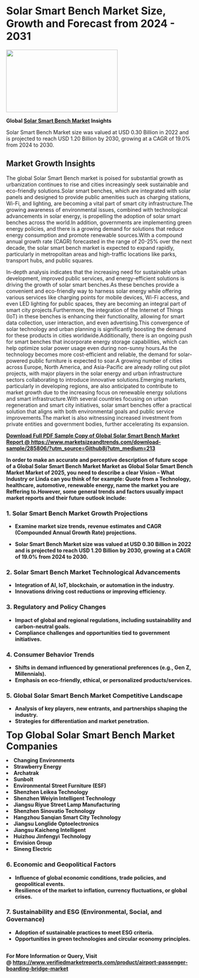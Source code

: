 <H1>Solar Smart Bench Market Size, Growth and Forecast from 2024 - 2031</H1><img class="aligncenter size-medium wp-image-584254" src="https://thirdeyenews.in/wp-content/uploads/2024/09/Global-Market-Research-300x168.jpeg" alt="" width="300" height="168" /><p><strong>Global&nbsp;<a href="https://www.marketsizeandtrends.com/download-sample/285806/?utm_source=Github8j?utm_medium=213">Solar Smart Bench Market</a> Insights</strong></p><p>Solar Smart Bench Market size was valued at USD 0.30 Billion in 2022 and is projected to reach USD 1.20 Billion by 2030, growing at a CAGR of 19.0% from 2024 to 2030.</p><p><h2>Market Growth Insights</h2> <p>The global Solar Smart Bench market is poised for substantial growth as urbanization continues to rise and cities increasingly seek sustainable and eco-friendly solutions.Solar smart benches, which are integrated with solar panels and designed to provide public amenities such as charging stations, Wi-Fi, and lighting, are becoming a vital part of smart city infrastructure.The growing awareness of environmental issues, combined with technological advancements in solar energy, is propelling the adoption of solar smart benches across the world.In addition, governments are implementing green energy policies, and there is a growing demand for solutions that reduce energy consumption and promote renewable sources.With a compound annual growth rate (CAGR) forecasted in the range of 20-25% over the next decade, the solar smart bench market is expected to expand rapidly, particularly in metropolitan areas and high-traffic locations like parks, transport hubs, and public squares.</p> <p><strong><a href="#"></a></strong></p> <p>In-depth analysis indicates that the increasing need for sustainable urban development, improved public services, and energy-efficient solutions is driving the growth of solar smart benches.As these benches provide a convenient and eco-friendly way to harness solar energy while offering various services like charging points for mobile devices, Wi-Fi access, and even LED lighting for public spaces, they are becoming an integral part of smart city projects.Furthermore, the integration of the Internet of Things (IoT) in these benches is enhancing their functionality, allowing for smart data collection, user interaction, and even advertising.This convergence of solar technology and urban planning is significantly boosting the demand for these products in cities worldwide.Additionally, there is an ongoing push for smart benches that incorporate energy storage capabilities, which can help optimize solar power usage even during non-sunny hours.As the technology becomes more cost-efficient and reliable, the demand for solar-powered public furniture is expected to soar.A growing number of cities across Europe, North America, and Asia-Pacific are already rolling out pilot projects, with major players in the solar energy and urban infrastructure sectors collaborating to introduce innovative solutions.Emerging markets, particularly in developing regions, are also anticipated to contribute to market growth due to the increasing focus on renewable energy solutions and smart infrastructure.With several countries focusing on urban regeneration and smart city initiatives, solar smart benches offer a practical solution that aligns with both environmental goals and public service improvements.The market is also witnessing increased investment from private entities and government bodies, further accelerating its expansion.<p><strong><a href="#"></p><p><span class=""><strong>Download Full PDF Sample Copy of Global Solar Smart Bench Market Report</strong> @ <a href="https://www.marketsizeandtrends.com/download-sample/285806/?utm_source=Github8j?utm_medium=213" target="_blank">https://www.marketsizeandtrends.com/download-sample/285806/?utm_source=Github8j?utm_medium=213</a></span></p><p>In order to make an accurate and perceptive description of future scope of a Global&nbsp;Solar Smart Bench Market Market as Global&nbsp;Solar Smart Bench Market Market of 2025, you need to describe a clear Vision &ndash; What Industry or Linda can you think of for example: Quote from a Technology, healthcare, automotive, renewable energy, name the market you are Reffering to.However, some general trends and factors usually impact market reports and their future outlook include:</p><h3>1.&nbsp;<strong>Solar Smart Bench Market Growth Projections</strong></h3><ul><li>Examine market size trends, revenue estimates and CAGR (Compounded Annual Growth Rate) projections.</li><li><p>Solar Smart Bench Market size was valued at USD 0.30 Billion in 2022 and is projected to reach USD 1.20 Billion by 2030, growing at a CAGR of 19.0% from 2024 to 2030.</p></li></ul><h3>2.&nbsp;<strong>Solar Smart Bench Market Technological Advancements</strong></h3><ul><li>Integration of AI, IoT, blockchain, or automation in the industry.</li><li>Innovations driving cost reductions or improving efficiency.</li></ul><h3>3.&nbsp;<strong>Regulatory and Policy Changes</strong></h3><ul><li>Impact of global and regional regulations, including sustainability and carbon-neutral goals.</li><li>Compliance challenges and opportunities tied to government initiatives.</li></ul><h3>4.&nbsp;<strong>Consumer Behavior Trends</strong></h3><ul><li>Shifts in demand influenced by generational preferences (e.g., Gen Z, Millennials).</li><li>Emphasis on eco-friendly, ethical, or personalized products/services.</li></ul><h3>5.&nbsp;<strong>Global Solar Smart Bench Market Competitive Landscape</strong></h3><ul><li>Analysis of key players, new entrants, and partnerships shaping the industry.</li><li>Strategies for differentiation and market penetration.</li></ul><p data-pm-slice="1 1 []"><span style="color: inherit; font-family: inherit; font-size: 25px;">Top Global Solar Smart Bench Market Companies</span></p><div class="" data-test-id=""><p><li>Changing Environments</li><li> Strawberry Energy</li><li> Archatrak</li><li> Sunbolt</li><li> Environmental Street Furniture (ESF)</li><li> Shenzhen Leikea Technology</li><li> Shenzhen Weiyin Intelligent Technology</li><li> Jiangsu Riyue Street Lamp Manufacturing</li><li> Shenzhen Sinovatio Technology</li><li> Hangzhou Sanqian Smart City Technology</li><li> Jiangsu Longlide Optoelectronics</li><li> Jiangsu Kaicheng Intelligent</li><li> Huizhou Jinfengyi Technology</li><li> Envision Group</li><li> Sineng Electric</li></p></div><h3>6.&nbsp;<strong>Economic and Geopolitical Factors</strong></h3><ul><li>Influence of global economic conditions, trade policies, and geopolitical events.</li><li>Resilience of the market to inflation, currency fluctuations, or global crises.</li></ul><h3>7.&nbsp;<strong>Sustainability and ESG (Environmental, Social, and Governance)</strong></h3><ul><li>Adoption of sustainable practices to meet ESG criteria.</li><li>Opportunities in green technologies and circular economy principles.</li></ul><h2><strong style="font-size: 14px;">For More Information or Query, Visit @&nbsp;</strong><a style="background-color: #ffffff; font-size: 14px;" href="https://www.marketsizeandtrends.com/report/solar-smart-bench-market/" target="_blank">https://www.verifiedmarketreports.com/product/airport-passenger-boarding-bridge-market</a></h2>